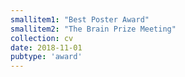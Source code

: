 ```yaml
---
smallitem1: "Best Poster Award"
smallitem2: "The Brain Prize Meeting"
collection: cv
date: 2018-11-01
pubtype: 'award'
---
```

